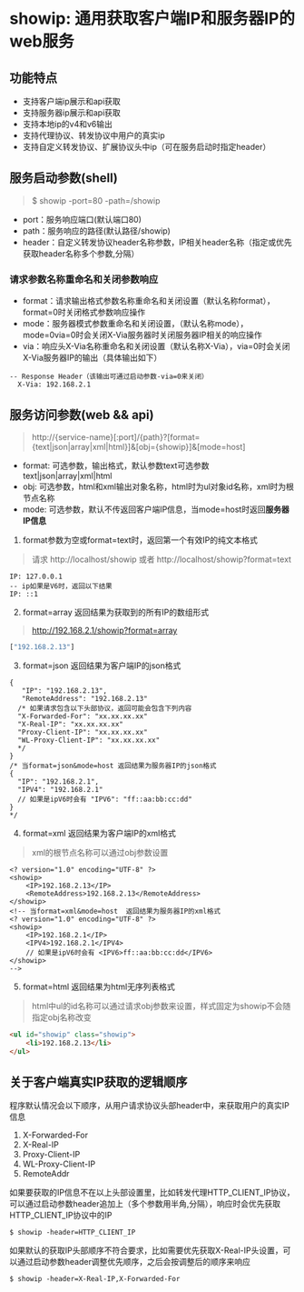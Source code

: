 # showip: 通用获取客户端IP和服务器IP的web服务




## 功能特点

- 支持客户端ip展示和api获取
- 支持服务器ip展示和api获取
- 支持本地ip的v4和v6输出
- 支持代理协议、转发协议中用户的真实ip
- 支持自定义转发协议、扩展协议头中ip（可在服务启动时指定header）

## 服务启动参数(shell)

> $ showip -port=80 -path=/showip 

- port：服务响应端口(默认端口80)
- path：服务响应的路径(默认路径/showip)
- header：自定义转发协议header名称参数，IP相关header名称（指定或优先获取header名称多个参数,分隔）

### 请求参数名称重命名和关闭参数响应


- format：请求输出格式参数名称重命名和关闭设置（默认名称format），format=0时关闭格式参数响应操作
- mode：服务器模式参数重命名和关闭设置，（默认名称mode），mode=0via=0时会关闭X-Via服务器时关闭服务器IP相关的响应操作
- via：响应头X-Via名称重命名和关闭设置（默认名称X-Via），via=0时会关闭X-Via服务器IP的输出（具体输出如下）
```text
-- Response Header（该输出可通过启动参数-via=0来关闭）
  X-Via: 192.168.2.1
```

## 服务访问参数(web && api)

> http://{service-name}[:port]/{path}?[format={text|json|array|xml|html}]&[obj={showip}]&[mode=host]

- format: 可选参数，输出格式，默认参数text可选参数text|json|array|xml|html
- obj: 可选参数，html和xml输出对象名称，html时为ul对象id名称，xml时为根节点名称
- mode: 可选参数，默认不传返回客户端IP信息，当mode=host时返回**服务器IP信息**

1. format参数为空或format=text时，返回第一个有效IP的纯文本格式
> 请求 http://localhost/showip 或者 http://localhost/showip?format=text
```text
IP: 127.0.0.1
-- ip如果是V6时，返回以下结果
IP: ::1
```
2. format=array 返回结果为获取到的所有IP的数组形式
> http://192.168.2.1/showip?format=array
```js
["192.168.2.13"]
```
3. format=json 返回结果为客户端IP的json格式
```text
{
   "IP": "192.168.2.13",
   "RemoteAddress": "192.168.2.13"
  /* 如果请求包含以下头部协议，返回可能会包含下列内容
  "X-Forwarded-For": "xx.xx.xx.xx"
  "X-Real-IP": "xx.xx.xx.xx"
  "Proxy-Client-IP": "xx.xx.xx.xx"
  "WL-Proxy-Client-IP": "xx.xx.xx.xx"
  */
}
/* 当format=json&mode=host 返回结果为服务器IP的json格式 
{
  "IP": "192.168.2.1",
  "IPV4": "192.168.2.1"
  // 如果是ipV6时会有 "IPV6": "ff::aa:bb:cc:dd"
}
*/
```
4. format=xml  返回结果为客户端IP的xml格式
> xml的根节点名称可以通过obj参数设置
```text
<? version="1.0" encoding="UTF-8" ?>
<showip>
    <IP>192.168.2.13</IP>
    <RemoteAddress>192.168.2.13</RemoteAddress>
</showip>
<!-- 当format=xml&mode=host  返回结果为服务器IP的xml格式
<? version="1.0" encoding="UTF-8" ?>
<showip>
    <IP>192.168.2.1</IP>
    <IPV4>192.168.2.1</IPV4>
    // 如果是ipV6时会有 <IPV6>ff::aa:bb:cc:dd</IPV6>
</showip>
-->
```
5. format=html 返回结果为html无序列表格式
> html中ul的id名称可以通过请求obj参数来设置，样式固定为showip不会随指定obj名称改变
```html
<ul id="showip" class="showip">
    <li>192.168.2.13</li>
</ul>
```

## 关于客户端真实IP获取的逻辑顺序

程序默认情况会以下顺序，从用户请求协议头部header中，来获取用户的真实IP信息

1. X-Forwarded-For
2. X-Real-IP
3. Proxy-Client-IP
4. WL-Proxy-Client-IP
5. RemoteAddr

如果要获取的IP信息不在以上头部设置里，比如转发代理HTTP_CLIENT_IP协议，可以通过启动参数header追加上（多个参数用半角,分隔），响应时会优先获取HTTP_CLIENT_IP协议中的IP
```shell
$ showip -header=HTTP_CLIENT_IP
```
如果默认的获取IP头部顺序不符合要求，比如需要优先获取X-Real-IP头设置，可以通过启动参数header调整优先顺序，之后会按调整后的顺序来响应
```shell
$ showip -header=X-Real-IP,X-Forwarded-For
```
